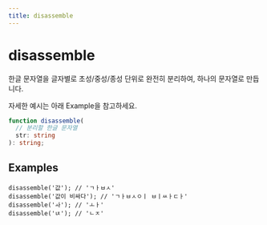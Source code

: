 ```yaml
---
title: disassemble
---
```


# disassemble

한글 문자열을 글자별로 초성/중성/종성 단위로 완전히 분리하여, 하나의 문자열로 만듭니다.

자세한 예시는 아래 Example을 참고하세요.

```typescript
function disassemble(
  // 분리할 한글 문자열
  str: string
): string;
```

## Examples

```tsx
disassemble('값'); // 'ㄱㅏㅂㅅ'
disassemble('값이 비싸다'); // 'ㄱㅏㅂㅅㅇㅣ ㅂㅣㅆㅏㄷㅏ'
disassemble('ㅘ'); // 'ㅗㅏ'
disassemble('ㄵ'); // 'ㄴㅈ'
```
